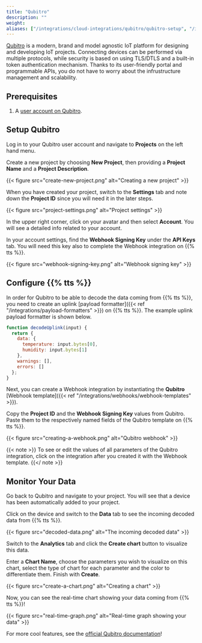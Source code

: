```yaml
---
title: "Qubitro"
description: ""
weight: 
aliases: ["/integrations/cloud-integrations/qubitro/qubitro-setup", "/integrations/cloud-integrations/qubitro/tts-setup", "/integrations/cloud-integrations/qubitro/monitor-data"]
---
```


[Qubitro](https://www.qubitro.com/) is a modern, brand and model agnostic IoT platform for designing and developing IoT projects. Connecting devices can be performed via multiple protocols, while security is based on using TLS/DTLS and a built-in token authentication mechanism. Thanks to its user-friendly portal and programmable APIs, you do not have to worry about the infrustructure management and scalability.

<!--more-->

## Prerequisites

1. A [user account on Qubitro](https://portal.qubitro.com/signup).

## Setup Qubitro

Log in to your Qubitro user account and navigate to **Projects** on the left hand menu. 

Create a new project by choosing **New Project**, then providing a **Project Name** and a **Project Description**.

{{< figure src="create-new-project.png" alt="Creating a new project" >}}

When you have created your project, switch to the **Settings** tab and note down the **Project ID** since you will need it in the later steps. 

{{< figure src="project-settings.png" alt="Project settings" >}}

In the upper right corner, click on your avatar and then select **Account**. You will see a detailed info related to your account. 

In your account settings, find the **Webhook Signing Key** under the **API Keys** tab. You will need this key also to complete the Webhook integration on {{% tts %}}.

{{< figure src="webhook-signing-key.png" alt="Webhook signing key" >}}

## Configure {{% tts %}}

In order for Qubitro to be able to decode the data coming from {{% tts %}}, you need to create an uplink [payload formatter]({{< ref "/integrations/payload-formatters" >}}) on {{% tts %}}. The example uplink payload formatter is shown below.

```js
function decodeUplink(input) {
  return {
    data: {
      temperature: input.bytes[0],
      humidity: input.bytes[1]
    },
    warnings: [],
    errors: []
  };
}
```

Next, you can create a Webhook integration by instantiating the **Qubitro** [Webhook template]({{< ref "/integrations/webhooks/webhook-templates" >}}).

Copy the **Project ID** and the **Webhook Signing Key** values from Qubitro. Paste them to the respectively named fields of the Qubitro template on {{% tts %}}.

{{< figure src="creating-a-webhook.png" alt="Qubitro webhook" >}}

{{< note >}} To see or edit the values of all parameters of the Qubitro integration, click on the integration after you created it with the Webhook template. {{</ note >}}

## Monitor Your Data

Go back to Qubitro and navigate to your project. You will see that a device has been automatically added to your project. 

Click on the device and switch to the **Data** tab to see the incoming decoded data from {{% tts %}}.

{{< figure src="decoded-data.png" alt="The incoming decoded data" >}}

Switch to the **Analytics** tab and click the **Create chart** button to visualize this data.

Enter a **Chart Name**, choose the parameters you wish to visualize on this chart, select the type of chart for each parameter and the color to differentiate them. Finish with **Create**.

{{< figure src="create-a-chart.png" alt="Creating a chart" >}}

Now, you can see the real-time chart showing your data coming from {{% tts %}}!

{{< figure src="real-time-graph.png" alt="Real-time graph showing your data" >}}

For more cool features, see the [official Qubitro documentation](https://docs.qubitro.com/)!
